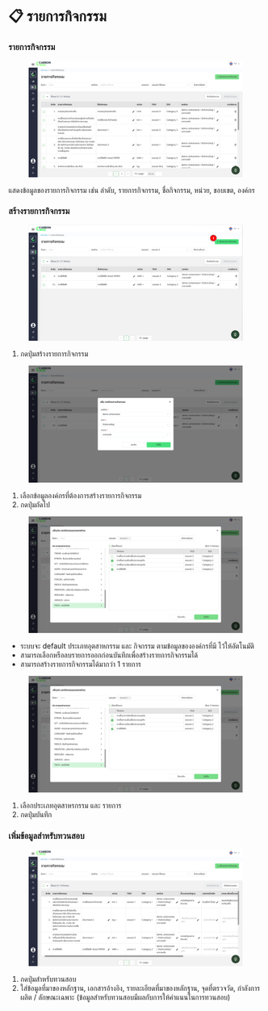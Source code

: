 # 📋 รายการกิจกรรม

### รายการกิจกรรม

<figure><img src="../.gitbook/assets/image (26).png" alt=""><figcaption></figcaption></figure>

แสดงข้อมูลของรายการกิจกรรม เช่น ลำดับ, รายการกิจกรรม, ชื่อกิจกรรม, หน่วย, ขอบเขต, องค์กร

### สร้างรายการกิจกรรม

<figure><img src="../.gitbook/assets/image (21).png" alt=""><figcaption></figcaption></figure>

1. กดปุ่มสร้างรายการกิจกรรม

<figure><img src="../.gitbook/assets/image (22).png" alt=""><figcaption></figcaption></figure>

1. เลือกข้อมูลองค์กรที่ต้องการสร้างรายการกิจกรรม
2. กดปุ่มถัดไป

<figure><img src="../.gitbook/assets/image (24).png" alt=""><figcaption></figcaption></figure>

* ระบบจะ default ประเภทอุตสาหกรรม และ กิจกรรม ตามข้อมูลขององค์กรที่มี ไว้ให้อัตโนมัติ
* สามารถเลือกหรือลบรายการออกก่อนบันทึกเพื่อสร้างรายการกิจกรรมได้
* สามารถสร้างรายการกิจกรรมได้มากว่า 1 รายการ

<figure><img src="../.gitbook/assets/image (25).png" alt=""><figcaption></figcaption></figure>

1. เลือกประเภทอุตสาหรกรรม และ รายการ
2. กดปุ่มบันทึก

### เพิ่มข้อมูลสำหรับทวนสอบ

<figure><img src="../.gitbook/assets/image (69).png" alt=""><figcaption></figcaption></figure>

1. กดปุ่มสำหรับทวนสอบ
2. ใส่ข้อมูลที่มาของหลักฐาน, เอกสารอ้างอิง, รายละเอียดที่มาของหลักฐาน, จุดที่ตรวจวัด, กำลังการผลิต / ลักษณะเฉพาะ (ข้อมูลสำหรับทวนสอบมีผลกับการให้คำแนนในการทวนสอบ)
